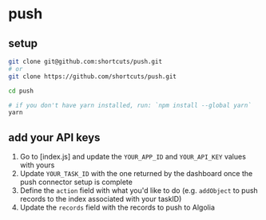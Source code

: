 # push

## setup

```sh
git clone git@github.com:shortcuts/push.git
# or 
git clone https://github.com/shortcuts/push.git

cd push

# if you don't have yarn installed, run: `npm install --global yarn`
yarn
```

## add your API keys

1. Go to [index.js] and update the `YOUR_APP_ID` and `YOUR_API_KEY` values with yours
2. Update `YOUR_TASK_ID` with the one returned by the dashboard once the push connector setup is complete
3. Define the `action` field with what you'd like to do (e.g. `addObject` to push records to the index associated with your taskID)
4. Update the `records` field with the records to push to Algolia
